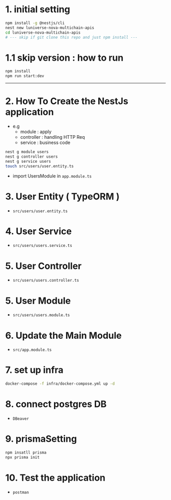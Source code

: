 # 1. initial setting
```bash
npm install -g @nestjs/cli
nest new luniverse-nova-multichain-apis
cd luniverse-nova-multichain-apis
# --- skip if git clone this repo and just npm install ---
```

# 1.1 skip version : how to run
```bash
npm install
npm run start:dev
```

---

# 2. How To Create the NestJs application
- e.g
    - module : apply
    - controller : handling HTTP Req
    - service : business code
```bash
nest g module users
nest g controller users
nest g service users
touch src/users/user.entity.ts
```
- import UsersModule in `app.module.ts`

# 3. User Entity ( TypeORM )
- `src/users/user.entity.ts`

# 4. User Service
- `src/users/users.service.ts`

# 5. User Controller
- `src/users/users.controller.ts`

# 5. User Module
- `src/users/users.module.ts`

# 6. Update the Main Module
- `src/app.module.ts`

# 7. set up infra
```bash
docker-compose -f infra/docker-compose.yml up -d
```

# 8. connect postgres DB
- `DBeaver`

# 9. prismaSetting
```bash
npm insatll prisma
npx prisma init
```


# 10. Test the application
- `postman`
